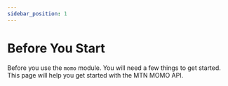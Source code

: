 ```yaml
---
sidebar_position: 1
---
```


# Before You Start

Before you use the `momo` module. You will need a few things to get started. This page will help you get started with the MTN MOMO API.